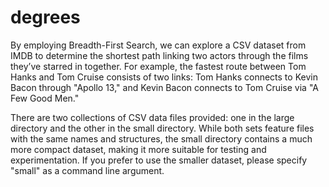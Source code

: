 # degrees

By employing Breadth-First Search, we can explore a CSV dataset from IMDB to determine the shortest path linking two actors through the films they’ve starred in together. For example, the fastest route between Tom Hanks and Tom Cruise consists of two links: Tom Hanks connects to Kevin Bacon through "Apollo 13," and Kevin Bacon connects to Tom Cruise via "A Few Good Men."

There are two collections of CSV data files provided: one in the large directory and the other in the small directory. While both sets feature files with the same names and structures, the small directory contains a much more compact dataset, making it more suitable for testing and experimentation. If you prefer to use the smaller dataset, please specify "small" as a command line argument.
